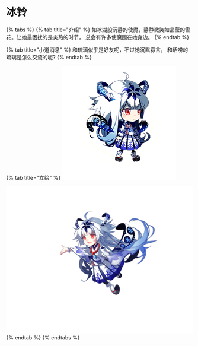# 冰铃

{% tabs %}
{% tab title="介绍" %}
如冰湖般沉静的使魔，静静微笑如晶莹的雪花。让她最困扰的是炎热的时节， 总会有许多使魔围在她身边。
{% endtab %}

{% tab title="小道消息" %}
和琉璃似乎是好友呢，不过她沉默寡言， 和话唠的琉璃是怎么交流的呢?
{% endtab %}

{% tab title="立绘" %}
![](../../.gitbook/assets/image%20%282%29.png)

![](../../.gitbook/assets/image%20%287%29.png)
{% endtab %}
{% endtabs %}

